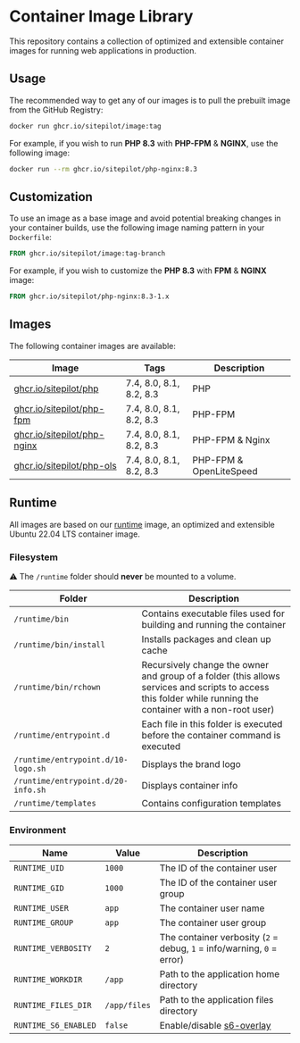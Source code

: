 # Container Image Library

This repository contains a collection of optimized and extensible container images for running web applications in
production.

## Usage

The recommended way to get any of our images is to pull the prebuilt image from the GitHub Registry:

```bash
docker run ghcr.io/sitepilot/image:tag
```

For example, if you wish to run **PHP 8.3** with **PHP-FPM** & **NGINX**, use the following image:

```bash
docker run --rm ghcr.io/sitepilot/php-nginx:8.3
```

## Customization

To use an image as a base image and avoid potential breaking changes in your container builds, use the following
image naming pattern in your `Dockerfile`:

```Dockerfile
FROM ghcr.io/sitepilot/image:tag-branch
```

For example, if you wish to customize the **PHP 8.3** with **FPM** & **NGINX** image:

```Dockerfile
FROM ghcr.io/sitepilot/php-nginx:8.3-1.x
```

## Images

The following container images are available:

| Image                                          | Tags                    | Description             |
|------------------------------------------------|-------------------------|-------------------------|
| [ghcr.io/sitepilot/php](./src/php)             | 7.4, 8.0, 8.1, 8.2, 8.3 | PHP                     |
| [ghcr.io/sitepilot/php-fpm](./src/php-fpm)     | 7.4, 8.0, 8.1, 8.2, 8.3 | PHP-FPM                 |
| [ghcr.io/sitepilot/php-nginx](./src/php-nginx) | 7.4, 8.0, 8.1, 8.2, 8.3 | PHP-FPM & Nginx         |
| [ghcr.io/sitepilot/php-ols](./src/php-ols)     | 7.4, 8.0, 8.1, 8.2, 8.3 | PHP-FPM & OpenLiteSpeed |

## Runtime

All images are based on our [runtime](./src/runtime) image, an optimized and extensible Ubuntu 22.04 LTS
container image.

### Filesystem

⚠️ The `/runtime` folder should **never** be mounted to a volume.

| Folder                             | Description                                                                                                                                                  |
|------------------------------------|--------------------------------------------------------------------------------------------------------------------------------------------------------------|
| `/runtime/bin`                     | Contains executable files used for building and running the container                                                                                        |
| `/runtime/bin/install`             | Installs packages and clean up cache                                                                                                                         |
| `/runtime/bin/rchown`              | Recursively change the owner and group of a folder (this allows services and scripts to access this folder while running the container with a non-root user) |
| `/runtime/entrypoint.d`            | Each file in this folder is executed before the container command is executed                                                                                |
| `/runtime/entrypoint.d/10-logo.sh` | Displays the brand logo                                                                                                                                      |
| `/runtime/entrypoint.d/20-info.sh` | Displays container info                                                                                                                                      |
| `/runtime/templates`               | Contains configuration templates                                                                                                                             |

### Environment

| Name                 | Value        | Description                                                                |
|----------------------|--------------|----------------------------------------------------------------------------|
| `RUNTIME_UID`        | `1000`       | The ID of the container user                                               |
| `RUNTIME_GID`        | `1000`       | The ID of the container user group                                         |
| `RUNTIME_USER`       | `app`        | The container user name                                                    |
| `RUNTIME_GROUP`      | `app`        | The container user group                                                   |
| `RUNTIME_VERBOSITY`  | `2`          | The container verbosity (`2` = debug, `1` = info/warning, `0` = error)     |
| `RUNTIME_WORKDIR`    | `/app`       | Path to the application home directory                                     |
| `RUNTIME_FILES_DIR`  | `/app/files` | Path to the application files directory                                    |
| `RUNTIME_S6_ENABLED` | `false`      | Enable/disable [s6-overlay](https://github.com/just-containers/s6-overlay) |
